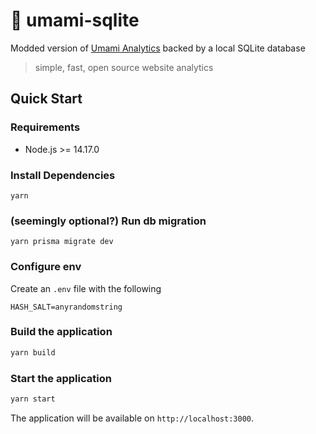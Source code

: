 # 🧭 umami-sqlite
Modded version of [Umami Analytics](https://umami.is) backed by a local SQLite database
> simple, fast, open source website analytics

## Quick Start
### Requirements
- Node.js >= 14.17.0

### Install Dependencies

```
yarn
```

### (seemingly optional?) Run db migration
```
yarn prisma migrate dev
```

### Configure env

Create an `.env` file with the following

```
HASH_SALT=anyrandomstring
```

### Build the application

```bash
yarn build
```

### Start the application

```bash
yarn start
```

The application will be available on `http://localhost:3000`.